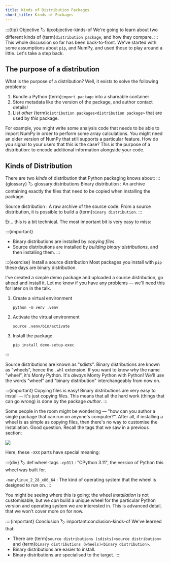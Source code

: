 ```yaml
---
title: Kinds of Distribution Packages
short_title: Kinds of Packages
---
```


:::{tip} Objective
:label: tip:objective-kinds-of
We're going to learn about two different kinds of {term}`distribution package`, and how they compare.
:::
This whole discussion so far has been back-to-front. We've started with some assumptions about `pip`, and NumPy, and used those to play around a little. Let's take a step back.

## The purpose of a distribution

What is the purpose of a distribution? Well, it exists to solve the following problems:

1. Bundle a Python {term}`import package` into a shareable container
2. Store metadata like the version of the package, and author contact details!
3. List _other_ {term}`distribution packages<distribution package>` that are used by _this_ package.

For example, you might write some analysis code that needs to be able to import NumPy in order to perform some array calculations. You might need an older version of NumPy that still supports a particular feature. How do you signal to your users that this is the case? This is the purpose of a distribution: to encode additional information alongside your code.

## Kinds of Distribution

There are two _kinds_ of distribution that Python packaging knows about:
:::{glossary}
:label: glossary:distributions
Binary distribution
: An archive containing exactly the files that need to be copied when installing the package.

Source distribution
: A raw archive of the source code. From a source distribution, it is possible to build a {term}`binary distribution`.
:::

Er... this is a bit technical. The most important bit is very easy to miss:

:::{important}

- Binary distributions are installed by _copying files_.
- Source distributions are installed by _building binary distributions_, and then installing them.
  :::

:::{exercise} Install a source distribution
Most packages you install with `pip` these days are binary distribution.

I've created a simple demo package and uploaded a source distribution, go ahead and install it. Let me know if you have any problems — we'll need this for later on in the talk.

1. Create a virtual environment
   ```shell
   python -m venv .venv
   ```
2. Activate the virtual environment
   ```shell
   source .venv/bin/activate
   ```
3. Install the package
   ```shell
   pip install demo-setup-exec
   ```

:::

Source distributions are known as "sdists". Binary distributions are known as "wheels", hence the `.whl` extension. If you want to know _why_ the name "wheel", it's Monty Python. It's _always_ Monty Python with Python! We'll use the words "wheel" and "binary distribution" interchangeably from now on.

:::{important} Copying files is easy!
Binary distributions are very easy to install — it's just copying files. This means that all the hard work (things that can go wrong) is done by the package _author_.
:::

Some people in the room might be wondering — "how can you author a single package that can run on anyone's computer?". After all, if installing a wheel is as simple as copying files, then there's no way to customise the installation. Good question. Recall the tags that we saw in a previous section:

![](#cell:numpy-zip-ls)

Here, these `-XXX` parts have special meaning:

:::{div}
:label: def:wheel-tags
`-cp311`
: "CPython 3.11", the version of Python this wheel was built for.

`-manylinux_2_28_x86_64`
: The kind of operating system that the wheel is designed to run on.
:::

You might be seeing where this is going; the wheel _installation_ is not customisable, but we _can_ build a unique wheel for the particular Python version and operating system we are interested in. This is advanced detail, that we won't cover more on for now.

::::{important} Conclusion
:label: important:conclusion-kinds-of
We've learned that:

- There are {term}`source distributions (sdists)<source distribution>` and {term}`binary distributions (wheels)<binary distribution>`.
- Binary distributions are easier to install.
- Binary distributions are specialised to the target.
  ::::
